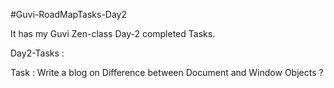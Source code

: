 #Guvi-RoadMapTasks-Day2

It has my Guvi Zen-class Day-2 completed Tasks.

Day2-Tasks :

Task : Write a blog on Difference between Document and Window Objects ?
